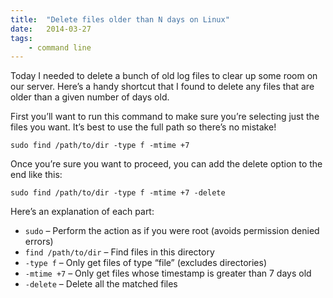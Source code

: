 ```yaml
---
title:  "Delete files older than N days on Linux"
date:   2014-03-27
tags:
    - command line
---
```


Today I needed to delete a bunch of old log files to clear up some room on our server. Here’s a handy shortcut that I found to delete any files that are older than a given number of days old.

First you’ll want to run this command to make sure you’re selecting just the files you want. It’s best to use the full path so there’s no mistake!

```shell
sudo find /path/to/dir -type f -mtime +7
```

Once you’re sure you want to proceed, you can add the delete option to the end like this:

```shell
sudo find /path/to/dir -type f -mtime +7 -delete
```

Here’s an explanation of each part:

- `sudo` – Perform the action as if you were root (avoids permission denied errors)
- `find /path/to/dir` – Find files in this directory
- `-type f` – Only get files of type “file” (excludes directories)
- `-mtime +7` – Only get files whose timestamp is greater than 7 days old
- `-delete` – Delete all the matched files
